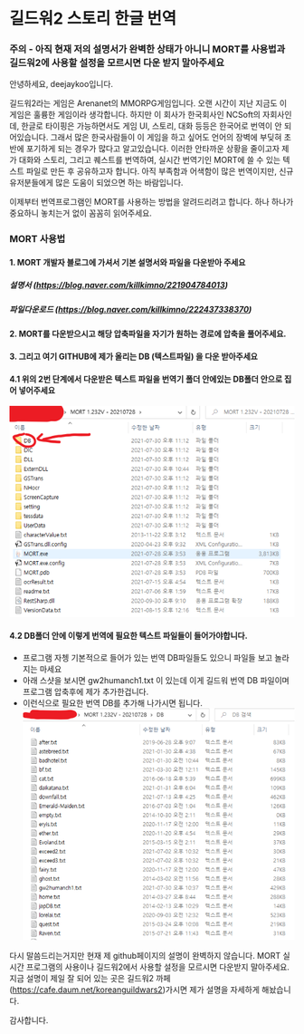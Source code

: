 # 길드워2 스토리 한글 번역

### 주의 - 아직 현재 저의 설명서가 완벽한 상태가 아니니 MORT를 사용법과 길드워2에 사용할 설정을 모르시면 다운 받지 말아주세요

안녕하세요, deejaykoo입니다. 

길드워2라는 게임은 Arenanet의 MMORPG게임입니다. 오랜 시간이 지난 지금도 이 게임은 훌륭한 게임이라 생각합니다.
하지만 이 회사가 한국회사인 NCSoft의 자회사인데, 한글로 타이핑은 가능하면서도 게임 UI, 스토리, 대화 등등은 한국어로 번역이 안 되어있습니다.
그래서 많은 한국사람들이 이 게임을 하고 싶어도 언어의 장벽에 부딪혀 초반에 포기하게 되는 경우가 많다고 알고있습니다.
이러한 안타까운 상황을 줄이고자 제가 대화와 스토리, 그리고 퀘스트를 번역하여, 실시간 번역기인 MORT에 쓸 수 있는 텍스트 파일로 만든 후 공유하고자 합니다.
아직 부족함과 어색함이 많은 번역이지만, 신규 유저분들에게 많은 도움이 되었으면 하는 바람입니다.

이제부터 번역프로그램인 MORT를 사용하는 방법을 알려드리려고 합니다.
하나 하나가 중요하니 놓치는거 없이 꼼꼼히 읽어주세요.

### MORT 사용법

#### 1. MORT 개발자 블로그에 가셔서 기본 설명서와 파일을 다운받아 주세요 
##### 설명서 (https://blog.naver.com/killkimno/221904784013) 
##### 파일다운로드 (https://blog.naver.com/killkimno/222437338370)

#### 2. MORT를 다운받으시고 해당 압축파일을 자기가 원하는 경로에 압축을 풀어주세요.

#### 3. 그리고 여기 GITHUB에 제가 올리는 DB (텍스트파일) 을 다운 받아주세요

#### 4.1 위의 2번 단계에서 다운받은 텍스트 파일을 번역기 폴더 안에있는 DB폴더 안으로 집어 넣어주세요
![alt text](https://github.com/deejaykoo/instructionpics/blob/main/20210928_003050.png?raw=true)

#### 4.2 DB폴더 안에 이렇게 번역에 필요한 텍스트 파일들이 들어가야합니다.
- 프로그램 자쳉 기본적으로 들어가 있는 번역 DB파일들도 있으니 파일들 보고 놀라지는 마세요
- 아래 스샷을 보시면 gw2humanch1.txt 이 있는데 이게 길드워 번역 DB 파일이며 프로그램 압축후에 제가 추가한겁니다.
- 이런식으로 필요한 번역 DB를 추가해 나가시면 됩니다.
![alt text](https://github.com/deejaykoo/instructionpics/blob/main/20210928_003059.png?raw=true)

다시 말씀드리는거지만 현재 제 github페이지의 설명이 완벽하지 않습니다. MORT 실시간 프로그램의 사용이나 길드워2에서 사용할 설정을 모르시면 다운받지 말아주세요. 
지금 설명이 제일 잘 되어 있는 곳은 길드워2 까페 (https://cafe.daum.net/koreanguildwars2)가시면 제가 설명을 자세하게 해놨습니다.

감사합니다.
